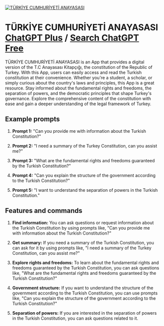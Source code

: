 
[![TÜRKİYE CUMHURİYETİ ANAYASASI](https://files.oaiusercontent.com/file-q4fRz3WNcsohpHXyC9QFB4DL?se=2123-10-17T14%3A29%3A58Z&sp=r&sv=2021-08-06&sr=b&rscc=max-age%3D31536000%2C%20immutable&rscd=attachment%3B%20filename%3D9786258024128-1644050498.jpg&sig=TxcbMEp%2Bs9CVXCz%2BklZcb091Aaxic%2BV8tnO2acNwQ38%3D)](https://chat.openai.com/g/g-otumGBV1K-turkiye-cumhuriyeti-anayasasi)

# TÜRKİYE CUMHURİYETİ ANAYASASI [ChatGPT Plus](https://chat.openai.com/g/g-otumGBV1K-turkiye-cumhuriyeti-anayasasi) / [Search ChatGPT Free](https://gptcall.net/index.html#/?search=T%C3%9CRK%C4%B0YE%20CUMHUR%C4%B0YET%C4%B0%20ANAYASASI)

TÜRKİYE CUMHURİYETİ ANAYASASI is an App that provides a digital version of the T.C Anayasası Kitapçığı, the constitution of the Republic of Turkey. With this App, users can easily access and read the Turkish constitution at their convenience. Whether you're a student, a scholar, or simply curious about the country's laws and principles, this App is a great resource. Stay informed about the fundamental rights and freedoms, the separation of powers, and the democratic principles that shape Turkey's governance. Explore the comprehensive content of the constitution with ease and gain a deeper understanding of the legal framework of Turkey.

## Example prompts

1. **Prompt 1:** "Can you provide me with information about the Turkish Constitution?"

2. **Prompt 2:** "I need a summary of the Turkey Constitution, can you assist me?"

3. **Prompt 3:** "What are the fundamental rights and freedoms guaranteed by the Turkish Constitution?"

4. **Prompt 4:** "Can you explain the structure of the government according to the Turkish Constitution?"

5. **Prompt 5:** "I want to understand the separation of powers in the Turkish Constitution."

## Features and commands

1. **Find information:** You can ask questions or request information about the Turkish Constitution by using prompts like, "Can you provide me with information about the Turkish Constitution?"

2. **Get summary:** If you need a summary of the Turkish Constitution, you can ask for it by using prompts like, "I need a summary of the Turkey Constitution, can you assist me?"

3. **Explore rights and freedoms:** To learn about the fundamental rights and freedoms guaranteed by the Turkish Constitution, you can ask questions like, "What are the fundamental rights and freedoms guaranteed by the Turkish Constitution?"

4. **Government structure:** If you want to understand the structure of the government according to the Turkish Constitution, you can use prompts like, "Can you explain the structure of the government according to the Turkish Constitution?"

5. **Separation of powers:** If you are interested in the separation of powers in the Turkish Constitution, you can ask questions related to it.


